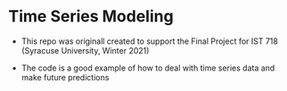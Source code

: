 # Time Series Modeling

  * This repo was originall created to support the Final Project for IST 718 (Syracuse University, Winter 2021)

  * The code is a good example of how to deal with time series data and make future predictions
